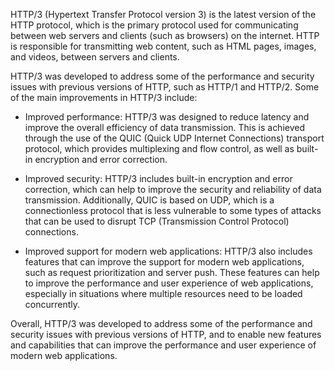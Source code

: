 HTTP/3 (Hypertext Transfer Protocol version 3) is the latest version of the HTTP protocol, which is the primary protocol used for communicating between web servers and clients (such as browsers) on the internet. HTTP is responsible for transmitting web content, such as HTML pages, images, and videos, between servers and clients.

HTTP/3 was developed to address some of the performance and security issues with previous versions of HTTP, such as HTTP/1 and HTTP/2. Some of the main improvements in HTTP/3 include:

-   Improved performance: HTTP/3 was designed to reduce latency and improve the overall efficiency of data transmission. This is achieved through the use of the QUIC (Quick UDP Internet Connections) transport protocol, which provides multiplexing and flow control, as well as built-in encryption and error correction.
    
-   Improved security: HTTP/3 includes built-in encryption and error correction, which can help to improve the security and reliability of data transmission. Additionally, QUIC is based on UDP, which is a connectionless protocol that is less vulnerable to some types of attacks that can be used to disrupt TCP (Transmission Control Protocol) connections.
    
-   Improved support for modern web applications: HTTP/3 also includes features that can improve the support for modern web applications, such as request prioritization and server push. These features can help to improve the performance and user experience of web applications, especially in situations where multiple resources need to be loaded concurrently.
    

Overall, HTTP/3 was developed to address some of the performance and security issues with previous versions of HTTP, and to enable new features and capabilities that can improve the performance and user experience of modern web applications.